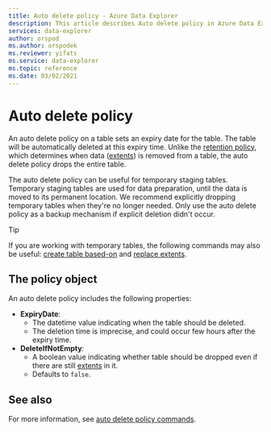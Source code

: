 ```yaml
---
title: Auto delete policy - Azure Data Explorer
description: This article describes Auto delete policy in Azure Data Explorer.
services: data-explorer
author: orspod
ms.author: orspodek
ms.reviewer: yifats
ms.service: data-explorer
ms.topic: reference
ms.date: 03/02/2021
---
```

# Auto delete policy

An auto delete policy on a table sets an expiry date for the table. The table will be automatically deleted at this expiry time. Unlike the [retention policy](retentionpolicy.md), which determines when data ([extents](extents-overview.md)) is removed from a table, the auto delete policy drops the entire table.

The auto delete policy can be useful for temporary staging tables. Temporary staging tables are used for data preparation, until the data is moved to its permanent location. We recommend explicitly dropping temporary tables when they're no longer needed. Only use the auto delete policy as a backup mechanism if explicit deletion didn't occur.

> [!TIP]
> If you are working with temporary tables, the following commands may also be useful: [create table based-on](create-table-based-on-command.md) and [replace extents](replace-extents.md).

## The policy object

An auto delete policy includes the following properties:

* **ExpiryDate**:
  * The datetime value indicating when the table should be deleted.
  * The deletion time is imprecise, and could occur few hours after the expiry time.
* **DeleteIfNotEmpty**:
  * A boolean value indicating whether table should be dropped even if there are still [extents](extents-overview.md) in it.
  * Defaults to `false`.

## See also

For more information, see [auto delete policy commands](auto-delete-policy-command.md).
